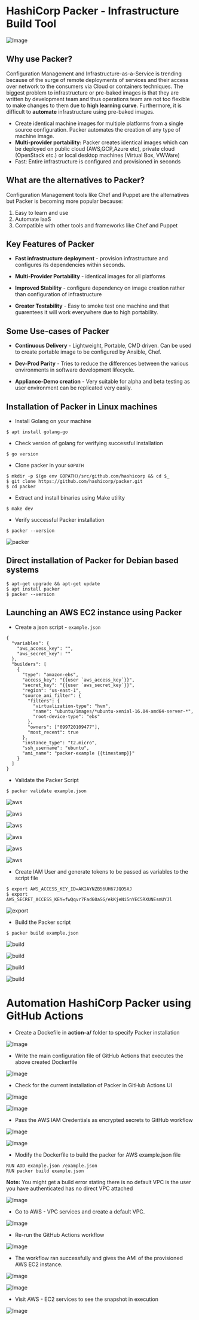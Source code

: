 # HashiCorp Packer - Infrastructure Build Tool

![Image](img/packer.png)

## Why use Packer?

Configuration Management and Infrastructure-as-a-Service is trending because of the surge of remote deployments of services and their access over network to the consumers via Cloud or containers techniques.
The biggest problem to infrastructure or pre-baked images is that they are written by development team and thus operations team are not too flexible to make changes to them due to **high learning curve**. Furthermore, it is difficult to **automate** infrastructure using pre-baked images.

* Create identical machine images for multiple platforms from a single source configuration. Packer automates the creation of any type of machine image.
* **Multi-provider portability:** Packer creates identical images which can be deployed on public cloud (AWS,GCP,Azure etc), private cloud (OpenStack etc.) or local desktop machines (Virtual Box, VWWare)
* Fast: Entire infrastructure is configured and provisioned in seconds 

## What are the alternatives to Packer?

Configuration Management tools like Chef and Puppet are the alternatives but Packer is becoming more popular because:

1. Easy to learn and use
2. Automate IaaS
3. Compatible with other tools and frameworks like Chef and Puppet

## Key Features of Packer

* **Fast infrastructure deployment** - provision infrastructure and configures its dependencies within seconds.

* **Multi-Provider Portability** - identical images for all platforms

* **Improved Stability** - configure dependency on image creation rather than configuration of infrastructure

* **Greater Testability** - Easy to smoke test one machine and that guarentees it will work everywhere due to high portability.

## Some Use-cases of Packer

* **Continuous Delivery** - Lightweight, Portable, CMD driven. Can be used to create portable image to be configured by Ansible, Chef.

* **Dev-Prod Parity** - Tries to reduce the differences between the various environments in software development lifecycle.

* **Appliance-Demo creation** - Very suitable for alpha and beta testing as user environment can be replicated very easily.

## Installation of Packer in Linux machines

* Install Golang on your machine
```
$ apt install golang-go
```

* Check version of golang for verifying successful installation
```
$ go version
```

* Clone packer in your `GOPATH`
```
$ mkdir -p $(go env GOPATH)/src/github.com/hashicorp && cd $_
$ git clone https://github.com/hashicorp/packer.git
$ cd packer
```

* Extract and install binaries using Make utility
```
$ make dev
```

* Verify successful Packer installation
```
$ packer --version
```

![packer](img/version.png)

## Direct installation of Packer for Debian based systems

```
$ apt-get upgrade && apt-get update
$ apt install packer
$ packer --version
```

## Launching an AWS EC2 instance using Packer

* Create a json script - `example.json`
```
{
  "variables": {
    "aws_access_key": "",
    "aws_secret_key": ""
  },
  "builders": [
    {
      "type": "amazon-ebs",
      "access_key": "{{user `aws_access_key`}}",
      "secret_key": "{{user `aws_secret_key`}}",
      "region": "us-east-1",
      "source_ami_filter": {
        "filters": {
          "virtualization-type": "hvm",
          "name": "ubuntu/images/*ubuntu-xenial-16.04-amd64-server-*",
          "root-device-type": "ebs"
        },
        "owners": ["099720109477"],
        "most_recent": true
      },
      "instance_type": "t2.micro",
      "ssh_username": "ubuntu",
      "ami_name": "packer-example {{timestamp}}"
    }
  ]
}
```

* Validate the Packer Script
```
$ packer validate example.json
```

![aws](img/aws1.png)

![aws](img/aws2.png)

![aws](img/aws3.png)

![aws](img/aws4.png)

![aws](img/aws5.png)

![aws](img/aws6.png)

* Create IAM User and generate tokens to be passed as variables to the script file
```
$ export AWS_ACCESS_KEY_ID=AKIAYNZB56UH67JQO5XJ 
$ export AWS_SECRET_ACCESS_KEY=fwQqvr7Fad60aSG/ekKjeNi5nYEC5RXUNEsmUYJl
```

![export](img/export.png)

* Build the Packer script
```
$ packer build example.json
```

![build](img/b1.png)

![build](img/b2.png)

![build](img/AMI.png)

![build](img/EC2.png)

# Automation HashiCorp Packer using GitHub Actions

* Create a Dockefile in **action-a/** folder to specify Packer installation

![Image](img/Dockerfile.png)

* Write the main configuration file of GitHub Actions that executes the above created Dockerfile

![Image](img/Actions.png)

* Check for the current installation of Packer in GitHub Actions UI

![Image](img/Installation.png)

![Image](img/Installation2.png)

* Pass the AWS IAM Credentials as encrypted secrets to GitHub workflow

![Image](img/secret.png)

![Image](img/validate.png)

* Modify the Dockerfile to build the packer for AWS example.json file

```
RUN ADD example.json /example.json
RUN packer build example.json
```

**Note:** You might get a build error stating there is no default VPC is the user you have authenticated has no direct VPC attached

![Image](img/BuildError.png)

* Go to AWS - VPC services and create a default VPC.

![Image](img/DefaultVPC.png)

* Re-run the GitHub Actions workflow 

![Image](img/success.png)

* The workflow ran successfully and gives the AMI of the provisioned AWS EC2 instance.

![Image](img/success2.png)

![Image](img/success3.png)

* Visit AWS - EC2 services to see the snapshot in execution

![Image](img/success4.png)



